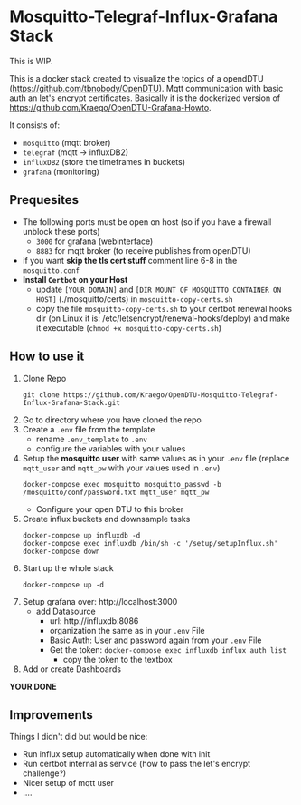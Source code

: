 # Mosquitto-Telegraf-Influx-Grafana Stack

This is WIP.

This is a docker stack created to visualize the topics of a opendDTU (https://github.com/tbnobody/OpenDTU). Mqtt communication with basic auth an let's encrypt certificates. Basically it is the dockerized version of https://github.com/Kraego/OpenDTU-Grafana-Howto.

It consists of:
  * `mosquitto` (mqtt broker)
  * `telegraf` (mqtt -> influxDB2)
  * `influxDB2` (store the timeframes in buckets)
  * `grafana` (monitoring)

## Prequesites

* The following ports must be open on host (so if you have a firewall unblock these ports)
  * `3000` for grafana (webinterface)
  * `8883` for mqtt broker (to receive publishes from openDTU)
* if you want **skip the tls cert stuff** comment line 6-8 in the `mosquitto.conf`
* **Install `Certbot` on your Host**
  * update `[YOUR DOMAIN]` and `[DIR MOUNT OF MOSQUITTO CONTAINER ON HOST]` (./mosquitto/certs) in `mosquitto-copy-certs.sh`
  * copy the file `mosquitto-copy-certs.sh` to your certbot renewal hooks dir (on Linux it is: /etc/letsencrypt/renewal-hooks/deploy) and make it executable (`chmod +x mosquitto-copy-certs.sh`)

## How to use it

1. Clone Repo
    ```
    git clone https://github.com/Kraego/OpenDTU-Mosquitto-Telegraf-Influx-Grafana-Stack.git
    ```
1. Go to directory where you have cloned the repo
2. Create a `.env` file from the template
   * rename `.env_template` to `.env`
   * configure the variables with your values 
3. Setup the **mosquitto user** with same values as in your `.env` file (replace `mqtt_user` and `mqtt_pw` with your values used in `.env`)
   ```
   docker-compose exec mosquitto mosquitto_passwd -b /mosquitto/conf/password.txt mqtt_user mqtt_pw
   ```
   * Configure your open DTU to this broker
4. Create influx buckets and downsample tasks
   ```
   docker-compose up influxdb -d
   docker-compose exec influxdb /bin/sh -c '/setup/setupInflux.sh' 
   docker-compose down
   ```
5. Start up the whole stack
   ```
   docker-compose up -d
   ```
6. Setup grafana over: http://localhost:3000
   * add Datasource
     * url: http://influxdb:8086
     * organization the same as in your `.env` File
     * Basic Auth: User and password again from your `.env` File
     * Get the token: `docker-compose exec influxdb influx auth list`
       * copy the token to the textbox
7. Add or create Dashboards

**YOUR DONE**

## Improvements

Things I didn't did but would be nice:

* Run influx setup automatically when done with init
* Run certbot internal as service (how to pass the let's encrypt challenge?)
* Nicer setup of mqtt user
* ....
  

